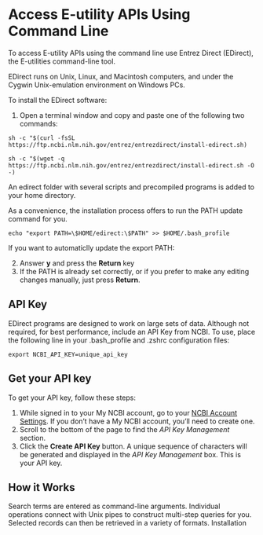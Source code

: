 # Access E-utility APIs Using Command Line

To access E-utility APIs using the command line use Entrez Direct (EDirect), the E-utilities command-line tool.

EDirect runs on Unix, Linux, and Macintosh computers, and under the Cygwin Unix-emulation environment on Windows PCs.

To install the EDirect software: 
1.	Open a terminal window and copy and paste one of the following two commands:
   
`sh -c "$(curl -fsSL https://ftp.ncbi.nlm.nih.gov/entrez/entrezdirect/install-edirect.sh)`

`sh -c "$(wget -q https://ftp.ncbi.nlm.nih.gov/entrez/entrezdirect/install-edirect.sh -O -)`
  
An edirect folder with several scripts and precompiled programs is added to your home directory. 

As a convenience, the installation process offers to run the PATH update command for you. 

`echo "export PATH=\$HOME/edirect:\$PATH" >> $HOME/.bash_profile`
  
If you want to automaticlly update the export PATH:

2.	Answer **y** and press the **Return** key
3.	If the PATH is already set correctly, or if you prefer to make any editing changes manually, just press **Return**.

## API Key
EDirect programs are designed to work on large sets of data. Although not required, for best performance, include an API Key from NCBI. To use, place the following line in your .bash_profile and .zshrc configuration files:

  `export NCBI_API_KEY=unique_api_key`

## Get your API key
To get your API key, follow these steps:
1. While signed in to your My NCBI account, go to your [NCBI Account Settings](https://account.ncbi.nlm.nih.gov/settings/). If you don’t have a My NCBI account, you’ll need to create one.
2. Scroll to the bottom of the page to find the _API Key Management_ section.
3. Click the **Create API Key**  button. A unique sequence of characters will be generated and displayed in the  _API Key Management_  box. This is your API key.


## How it Works
Search terms are entered as command-line arguments. Individual operations connect with Unix pipes to construct multi-step queries for you. Selected records can then be retrieved in a variety of formats.
Installation
